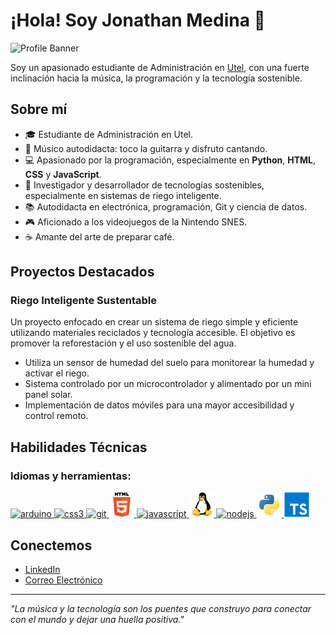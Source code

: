 # ¡Hola! Soy Jonathan Medina 👋

<img src="https://scontent.flmm1-1.fna.fbcdn.net/v/t39.30808-6/401652860_3616667095280113_4067771415476957337_n.jpg?_nc_cat=105&ccb=1-7&_nc_sid=5f2048&_nc_ohc=0-8_nX9UaGwQ7kNvgE9HMd7&_nc_ht=scontent.flmm1-1.fna&oh=00_AYDw4dxhyD6-dn1fU9BMlPgwhxEs7fyfaupPvxAlIKA33A&oe=6650955C" alt="Profile Banner" width="200">

Soy un apasionado estudiante de Administración en [Utel](https://www.utel.edu.mx/), con una fuerte inclinación hacia la música, la programación y la tecnología sostenible.

## Sobre mí

- 🎓 Estudiante de Administración en Utel.
- 🎸 Músico autodidacta: toco la guitarra y disfruto cantando.
- 💻 Apasionado por la programación, especialmente en **Python**, **HTML**, **CSS** y **JavaScript**.
- 🌿 Investigador y desarrollador de tecnologías sostenibles, especialmente en sistemas de riego inteligente.
- 📚 Autodidacta en electrónica, programación, Git y ciencia de datos.
- 🎮 Aficionado a los videojuegos de la Nintendo SNES.
- ☕ Amante del arte de preparar café.

## Proyectos Destacados

### Riego Inteligente Sustentable
Un proyecto enfocado en crear un sistema de riego simple y eficiente utilizando materiales reciclados y tecnología accesible. El objetivo es promover la reforestación y el uso sostenible del agua.

- Utiliza un sensor de humedad del suelo para monitorear la humedad y activar el riego.
- Sistema controlado por un microcontrolador y alimentado por un mini panel solar.
- Implementación de datos móviles para una mayor accesibilidad y control remoto.

## Habilidades Técnicas

<h3 align="left">Idiomas y herramientas:</h3>
<p align="left"> <a href="https://www.arduino. cc/" target="_blank" rel="noreferrer"> <img src="https://cdn.worldvectorlogo.com/logos/arduino-1.svg" alt="arduino" width="40" height=" 40"/> </a> <a href="https://www.w3schools.com/css/" target="_blank" rel="noreferrer"> <img src="https://raw.githubusercontent. com/devicons/devicon/master/icons/css3/css3-original-wordmark.svg" alt="css3" width="40" height="40"/> </a> <a href="https:// git-scm.com/" target="_blank" rel="noreferrer"> <img src="https://www.vectorlogo.zone/logos/git-scm/git-scm-icon.svg" alt=" git" width="40" height="40"/> </a> <a href="https://www.w3.org/html/" target="_blank" rel="noreferrer"> <img src ="https://raw.githubusercontent.com/devicons/devicon/master/icons/html5/html5-original-wordmark.svg" alt="html5" width="40" height="40"/> </a > <a href="https://developer.mozilla.org/en-US/docs/Web/JavaScript" target="_blank" rel="noreferrer"> <img src="https://raw.githubusercontent. com/devicons/devicon/master/icons/javascript/javascript-original.svg" alt="javascript" width="40" height="40"/> </a> <a href="https://www. linux.org/" target="_blank" rel="noreferrer"> <img src="https://raw.githubusercontent.com/devicons/devicon/master/icons/linux/linux-original.svg" alt=" linux" width="40" height="40"/> </a> <a href="https://nodejs.org" target="_blank" rel="noreferrer"> <img src="https:/ /crudo.githubusercontent.com/devicons/devicon/master/icons/nodejs/nodejs-original-wordmark.svg" alt="nodejs" width="40" height="40"/> </a> <a href="https: //www.python.org" target="_blank" rel="noreferrer"> <img src="https://raw.githubusercontent.com/devicons/devicon/master/icons/python/python-original.svg" alt="python" width="40" height="40"/> </a> <a href="https://www.typescriptlang.org/" target="_blank" rel="noreferrer"> <img src="https://raw.githubusercontent.com/devicons/devicon/master/icons/typescript/typescript-original.svg" alt="typescript" width="40" height="40"/> </a> </p>


## Conectemos

- [LinkedIn](https://www.linkedin.com/in/jonathan-guadalupe-medina-gallegos-a6bb80305?utm_source=share&utm_campaign=share_via&utm_content=profile&utm_medium=ios_app)
- [Correo Electrónico](mailto:jonathan603015@gmail.com)

---

*"La música y la tecnología son los puentes que construyo para conectar con el mundo y dejar una huella positiva."*
